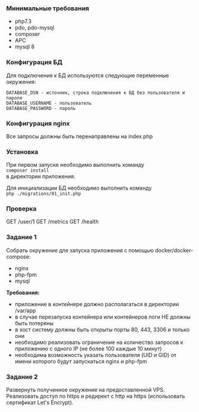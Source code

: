### Минимальные требования  
- php7.3  
- pdo, pdo-mysql
- composer
- APC
- mysql 8

### Конфигурация БД
Для подключения к БД используются следующие переменные окружения:  
```
DATABASE_DSN - источник, строка подключения к БД без пользователя и пароля
DATABASE_USERNAME - пользователь
DATABASE_PASSWORD - пароль
``` 

### Конфигурация nginx  
Все запросы должны быть перенаправлены на index.php  

### Установка
При первом запуске необходимо выполнить команду  
`composer install`  
в директории приложения.  

Для инициализации БД необходимо выполнить команду  
`php ./migrations/01_init.php`

### Проверка
GET /user/1
GET /metrics
GET /health


### Задание 1
Собрать окружение для запуска приложения с помощью docker/docker-compose:  
- nginx  
- php-fpm  
- mysql  

**Требования:**  
- приложение в контейнере должно располагаться в директории /var/app
- в случае перезапуска контейнера или контейнеров логи НЕ должны быть потеряны
- в хост систему должны быть открыты порты 80, 443, 3306 и только они
- необходимо реализовать ограничение на количество запросов к приложению с одного IP (не более 100 каждые 10 минут)
- необходима возможность указать пользователя (UID и GID) от имени которого будут запускаться nginx и php-fpm


### Задание 2
Развернуть полученное окружение на предоставленной VPS. Реализовать доступ по https и редирект с http на https (использовать сертификат Let's Encrypt).